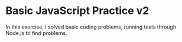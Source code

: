 # Basic JavaScript Practice v2

In this exercise, I solved basic coding problems, running tests through Node.js to find problems.
